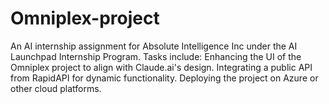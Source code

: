 # Omniplex-project
An AI internship assignment for Absolute Intelligence Inc under the AI Launchpad Internship Program. Tasks include:  Enhancing the UI of the Omniplex project to align with Claude.ai's design. Integrating a public API from RapidAPI for dynamic functionality. Deploying the project on Azure or other cloud platforms.
